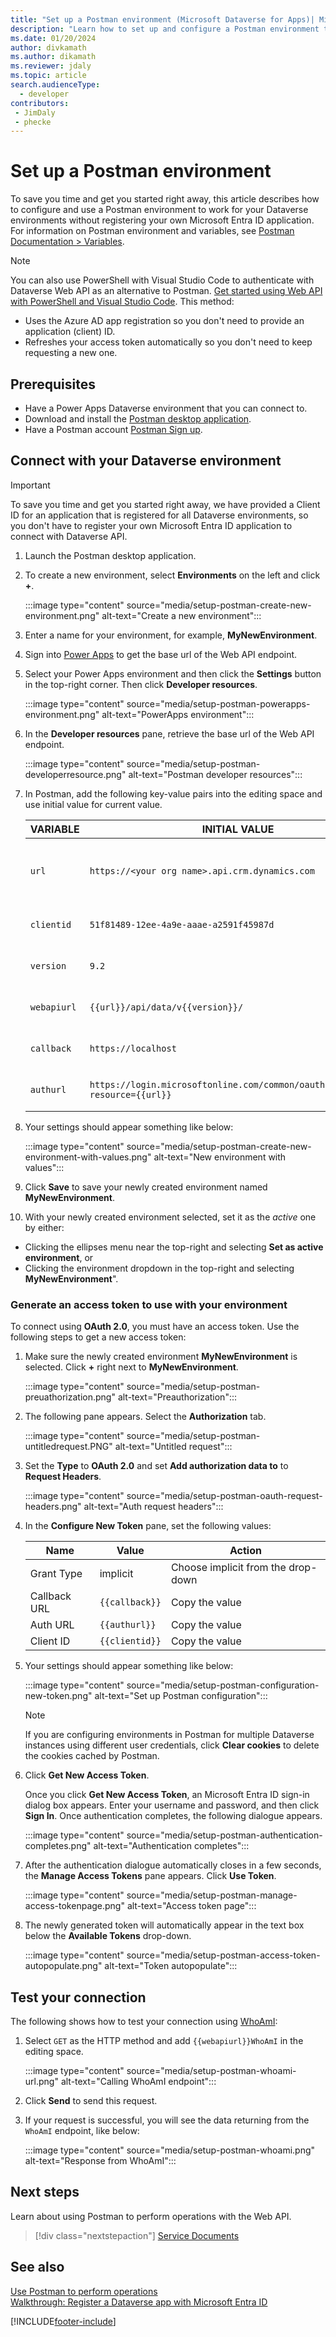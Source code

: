 ```yaml
---
title: "Set up a Postman environment (Microsoft Dataverse for Apps)| MicrosoftDocs"
description: "Learn how to set up and configure a Postman environment that connects with Microsoft Dataverse environments."
ms.date: 01/20/2024
author: divkamath
ms.author: dikamath
ms.reviewer: jdaly
ms.topic: article
search.audienceType: 
  - developer
contributors:
 - JimDaly
 - phecke
---
```


# Set up a Postman environment

To save you time and get you started right away, this article describes how to configure and use a Postman environment to work for your Dataverse environments without registering your own Microsoft Entra ID application. For information on Postman environment and variables, see [Postman Documentation > Variables](https://learning.postman.com/docs/sending-requests/managing-environments).

> [!NOTE]
> You can also use PowerShell with Visual Studio Code to authenticate with Dataverse Web API as an alternative to Postman. [Get started using Web API with PowerShell and Visual Studio Code](quick-start-ps.md). This method: 
>
> - Uses the Azure AD app registration so you don't need to provide an application (client) ID.
> - Refreshes your access token automatically so you don't need to keep requesting a new one.

## Prerequisites

* Have a Power Apps Dataverse environment that you can connect to. 
* Download and install the [Postman desktop application](https://www.getpostman.com/apps).
* Have a Postman account [Postman Sign up](https://identity.getpostman.com/signup).

<a name="bkmk_connectcds"></a> 

## Connect with your Dataverse environment

> [!IMPORTANT]
> To save you time and get you started right away, we have provided a Client ID for an application that is registered for all Dataverse environments, so you don't have to register your own Microsoft Entra ID application to connect with Dataverse API.

1. Launch the Postman desktop application. 
1. To create a new environment, select **Environments** on the left and click <b>+</b>.
  
   :::image type="content" source="media/setup-postman-create-new-environment.png" alt-text="Create a new environment":::
   
1. Enter a name for your environment, for example, <b>MyNewEnvironment</b>. 
1. Sign into [Power Apps](https://make.powerapps.com/) to get the base url of the Web API endpoint. 
1. Select your Power Apps environment and then click the <b>Settings</b> button in the top-right corner. Then click <b>Developer resources</b>.

    :::image type="content" source="media/setup-postman-powerapps-environment.png" alt-text="PowerApps environment":::
    
1. In the **Developer resources** pane, retrieve the base url of the Web API endpoint.

    :::image type="content" source="media/setup-postman-developerresource.png" alt-text="Postman developer resources":::
    
1. In Postman, add the following key-value pairs into the editing space and use initial value for current value.

   | VARIABLE | INITIAL VALUE | ACTION |
   |----|---|---|
   |`url`| `https://<your org name>.api.crm.dynamics.com` | Use the base url of the Web API endpoint|
   |`clientid`|`51f81489-12ee-4a9e-aaae-a2591f45987d`| Copy the value|
   |`version`|`9.2`| Copy the value | 
   |`webapiurl`|`{{url}}/api/data/v{{version}}/`| Copy the value |
   |`callback`|`https://localhost`| Copy the value |
   |`authurl`|`https://login.microsoftonline.com/common/oauth2/authorize?resource={{url}}`| Copy the value |

1. Your settings should appear something like below:

    :::image type="content" source="media/setup-postman-create-new-environment-with-values.png" alt-text="New environment with values":::     
   
1. Click **Save** to save your newly created environment named <b>MyNewEnvironment</b>.

1. With your newly created environment selected, set it as the *active* one by either:
  - Clicking the ellipses menu near the top-right and selecting **Set as active environment**, or
  - Clicking the environment dropdown in the top-right and selecting **MyNewEnvironment**".

### Generate an access token to use with your environment

To connect using **OAuth 2.0**, you must have an access token. Use the following steps to get a new access token:

1. Make sure the newly created environment <b>MyNewEnvironment</b> is selected. Click <b>+</b> right next to <b>MyNewEnvironment</b>. 

    :::image type="content" source="media/setup-postman-preuathorization.png" alt-text="Preauthorization":::
    
1. The following pane appears. Select the **Authorization** tab. 

    :::image type="content" source="media/setup-postman-untitledrequest.PNG" alt-text="Untitled request":::
    
1. Set the **Type** to **OAuth 2.0** and set **Add authorization data to** to **Request Headers**.

    :::image type="content" source="media/setup-postman-oauth-request-headers.png" alt-text="Auth request headers":::
    
1. In the **Configure New Token** pane, set the following values: 
   
   | Name | Value | Action |
   |----|---|---|
   |Grant Type| implicit| Choose implicit from the drop-down |
   |Callback URL| `{{callback}}`| Copy the value |
   |Auth URL|`{{authurl}}`| Copy the value |  
   |Client ID|`{{clientid}}`| Copy the value |  

1. Your settings should appear something like below: 
    
    :::image type="content" source="media/setup-postman-configuration-new-token.png" alt-text="Set up Postman configuration":::

   > [!NOTE]
   > If you are configuring environments in Postman for multiple Dataverse instances using different user credentials, click **Clear cookies** to delete the cookies cached by Postman. 
    
1. Click **Get New Access Token**. 
   
   Once you click **Get New Access Token**, an Microsoft Entra ID sign-in dialog box appears. Enter your username and password, and then click **Sign In**. Once authentication completes, the following dialogue appears.

    :::image type="content" source="media/setup-postman-authentication-completes.png" alt-text="Authentication completes":::

1. After the authentication dialogue automatically closes in a few seconds, the **Manage Access Tokens** pane appears. Click **Use Token**. 

    :::image type="content" source="media/setup-postman-manage-access-tokenpage.png" alt-text="Access token page":::

1. The newly generated token will automatically appear in the text box below the **Available Tokens** drop-down.

    :::image type="content" source="media/setup-postman-access-token-autopopulate.png" alt-text="Token autopopulate":::

## Test your connection 

The following shows how to test your connection using [WhoAmI](xref:Microsoft.Dynamics.CRM.WhoAmI):

1. Select `GET` as the HTTP method and add `{{webapiurl}}WhoAmI` in the editing space.

    :::image type="content" source="media/setup-postman-whoami-url.png" alt-text="Calling WhoAmI endpoint":::
   
1. Click **Send** to send this request.
1. If your request is successful, you will see the data returning from the `WhoAmI` endpoint, like below:

    :::image type="content" source="media/setup-postman-whoami.png" alt-text="Response from WhoAmI":::

## Next steps

Learn about using Postman to perform operations with the Web API.

> [!div class="nextstepaction"]
> [Service Documents](use-postman-perform-operations.md)<br/>

## See also

[Use Postman to perform operations](use-postman-perform-operations.md)<br/>
[Walkthrough: Register a Dataverse app with Microsoft Entra ID](../walkthrough-register-app-azure-active-directory.md)

[!INCLUDE[footer-include](../../../includes/footer-banner.md)]
